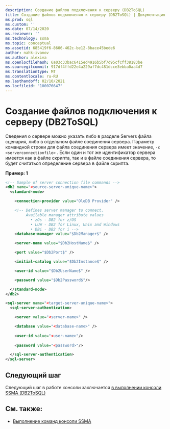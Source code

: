 ```yaml
---
description: Создание файлов подключения к серверу (DB2ToSQL)
title: Создание файлов подключения к серверу (DB2ToSQL) | Документация Майкрософт
ms.prod: sql
ms.custom: ''
ms.date: 07/14/2020
ms.reviewer: ''
ms.technology: ssma
ms.topic: conceptual
ms.assetid: 685419f6-8606-462c-be12-8bace45bede6
author: nahk-ivanov
ms.author: alexiva
ms.openlocfilehash: 6a03c33bac6415ed4916b5bf7d95cfcff38183be
ms.sourcegitcommit: 917df4ffd22e4a229af7dc481dcce3ebba0aa4d7
ms.translationtype: MT
ms.contentlocale: ru-RU
ms.lasthandoff: 02/10/2021
ms.locfileid: "100076647"
---
```

# <a name="creating-the-server-connection-files-db2tosql"></a>Создание файлов подключения к серверу (DB2ToSQL)

Сведения о сервере можно указать либо в разделе Servers файла сценария, либо в отдельном файле соединения сервера. Параметр командной строки для файла соединения сервера имеет значение, `-c <serverconnectionfile>` . Если один и тот же идентификатор сервера имеется как в файле скрипта, так и в файле соединения сервера, то будет считаться определение сервера в файле скрипта.

**Пример: 1**

```xml
<!-- Sample of server connection file commands -->
<db2 name="<source-server-unique-name>">
  <standard-mode>

    <connection-provider value="OleDB Provider" />

    <!-- Defines server manager to connect.
         Available manager attribute values
           • zOs - DB2 for z/OS
           • LUW - DB2 for Linux, Unix and Windows
           • DBi - DB2 for i -->
    <database-manager value="$Db2Manager$" />

    <server-name value="$Db2HostName$" />

    <port value="$Db2Port$" />

    <initial-catalog value="$Db2Instance$" />

    <user-id value="$Db2UserName$" />

    <password value="$Db2Password$"/>

  </standard-mode>
</db2>
```

```xml
<sql-server name="<target-server-unique-name>">
  <sql-server-authentication>

    <server value="<server-name>" />

    <database value="<database-name>" />
  
    <user-id value="<user-name>"/>
  
    <password value="<password>"/>

  </sql-server-authentication>
</sql-server>
```

## <a name="next-step"></a>Следующий шаг

Следующий шаг в работе консоли заключается [в выполнении консоли SSMA &#40;DB2ToSQL&#41;](../../ssma/db2/executing-the-ssma-console-db2tosql.md)

## <a name="see-also"></a>См. также:

- [Выполнение команд консоли SSMA](./executing-the-ssma-console-db2tosql.md)